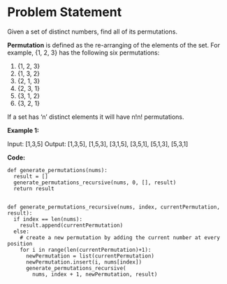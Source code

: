 # Problem Statement

Given a set of distinct numbers, find all of its permutations.

**Permutation** is defined as the re-arranging of the elements of the set. For example, {1, 2, 3} has the following six permutations:

  1. {1, 2, 3}
  2. {1, 3, 2}
  3. {2, 1, 3}
  4. {2, 3, 1}
  5. {3, 1, 2}
  6. {3, 2, 1}
  
If a set has ‘n’ distinct elements it will have n!n! permutations.

**Example 1:**

Input: [1,3,5]
Output: [1,3,5], [1,5,3], [3,1,5], [3,5,1], [5,1,3], [5,3,1]

**Code:**
```python3
def generate_permutations(nums):
  result = []
  generate_permutations_recursive(nums, 0, [], result)
  return result


def generate_permutations_recursive(nums, index, currentPermutation, result):
  if index == len(nums):
    result.append(currentPermutation)
  else:
    # create a new permutation by adding the current number at every position
    for i in range(len(currentPermutation)+1):
      newPermutation = list(currentPermutation)
      newPermutation.insert(i, nums[index])
      generate_permutations_recursive(
        nums, index + 1, newPermutation, result)

```

